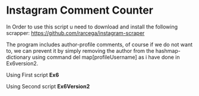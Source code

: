 # Instagram Comment Counter
In Order to use this script u need to download and install the following scrapper:
https://github.com/rarcega/instagram-scraper


The program includes author-profile comments, of course if we do not want to, we can prevent it by simply removing the author from the hashmap-dictionary using command del map[profileUsername] as i have done in Ex6version2.

Using First script **Ex6**


Using Second script **Ex6Version2**
